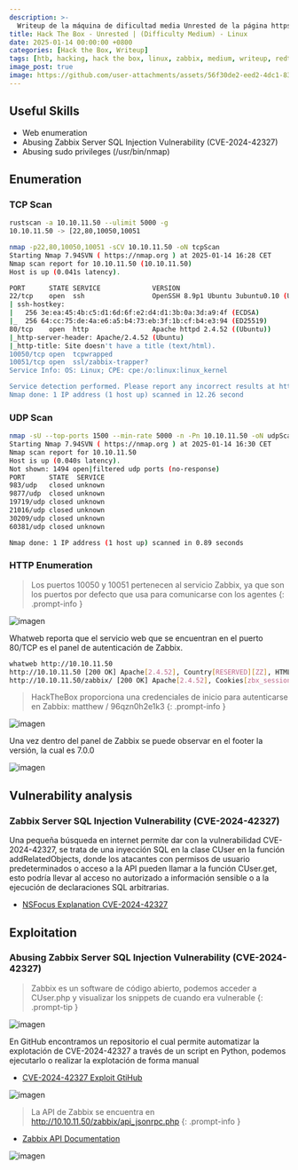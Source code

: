 ```yaml
---
description: >-
  Writeup de la máquina de dificultad media Unrested de la página https://hackthebox.eu
title: Hack The Box - Unrested | (Difficulty Medium) - Linux
date: 2025-01-14 00:00:00 +0800
categories: [Hack the Box, Writeup]
tags: [htb, hacking, hack the box, linux, zabbix, medium, writeup, redteam, pentesting]
image_post: true
image: https://github.com/user-attachments/assets/56f30de2-eed2-4dc1-83a9-68b49acab64a
---
```


## Useful Skills

* Web enumeration
* Abusing Zabbix Server SQL Injection Vulnerability (CVE-2024-42327)
* Abusing sudo privileges (/usr/bin/nmap)
  
## Enumeration

### TCP Scan

 ```bash
rustscan -a 10.10.11.50 --ulimit 5000 -g
10.10.11.50 -> [22,80,10050,10051
```

```bash
nmap -p22,80,10050,10051 -sCV 10.10.11.50 -oN tcpScan
Starting Nmap 7.94SVN ( https://nmap.org ) at 2025-01-14 16:28 CET
Nmap scan report for 10.10.11.50 (10.10.11.50)
Host is up (0.041s latency).

PORT      STATE SERVICE             VERSION
22/tcp    open  ssh                 OpenSSH 8.9p1 Ubuntu 3ubuntu0.10 (Ubuntu Linux; protocol 2.0)
| ssh-hostkey: 
|   256 3e:ea:45:4b:c5:d1:6d:6f:e2:d4:d1:3b:0a:3d:a9:4f (ECDSA)
|_  256 64:cc:75:de:4a:e6:a5:b4:73:eb:3f:1b:cf:b4:e3:94 (ED25519)
80/tcp    open  http                Apache httpd 2.4.52 ((Ubuntu))
|_http-server-header: Apache/2.4.52 (Ubuntu)
|_http-title: Site doesn't have a title (text/html).
10050/tcp open  tcpwrapped
10051/tcp open  ssl/zabbix-trapper?
Service Info: OS: Linux; CPE: cpe:/o:linux:linux_kernel

Service detection performed. Please report any incorrect results at https://nmap.org/submit/ .
Nmap done: 1 IP address (1 host up) scanned in 12.26 second
```

### UDP Scan

 ```bash
nmap -sU --top-ports 1500 --min-rate 5000 -n -Pn 10.10.11.50 -oN udpScan
Starting Nmap 7.94SVN ( https://nmap.org ) at 2025-01-14 16:30 CET
Nmap scan report for 10.10.11.50
Host is up (0.040s latency).
Not shown: 1494 open|filtered udp ports (no-response)
PORT      STATE  SERVICE
983/udp   closed unknown
9877/udp  closed unknown
19719/udp closed unknown
21016/udp closed unknown
30209/udp closed unknown
60381/udp closed unknown

Nmap done: 1 IP address (1 host up) scanned in 0.89 seconds
```

### HTTP Enumeration

> Los puertos 10050 y 10051 pertenecen al servicio Zabbix, ya que son los puertos por defecto que usa para comunicarse con los agentes
{: .prompt-info }

![imagen](https://github.com/user-attachments/assets/5ba0341c-ee15-4841-a505-9007f82ee938)

Whatweb reporta que el servicio web que se encuentran en el puerto 80/TCP es el panel de autenticación de Zabbix.

```bash
whatweb http://10.10.11.50
http://10.10.11.50 [200 OK] Apache[2.4.52], Country[RESERVED][ZZ], HTML5, HTTPServer[Ubuntu Linux][Apache/2.4.52 (Ubuntu)], IP[10.10.11.50], Meta-Refresh-Redirect[/zabbix/]
http://10.10.11.50/zabbix/ [200 OK] Apache[2.4.52], Cookies[zbx_session], Country[RESERVED][ZZ], HTML5, HTTPServer[Ubuntu Linux][Apache/2.4.52 (Ubuntu)], HttpOnly[zbx_session], IP[10.10.11.50], Meta-Author[Zabbix SIA], PasswordField[password], Script, Title[Unrested: Zabbix], UncommonHeaders[x-content-type-options], X-Frame-Options[SAMEORIGIN], X-UA-Compatible[IE=Edge], X-XSS-Protection[1; mode=blo
```

> HackTheBox proporciona una credenciales de inicio para autenticarse en Zabbix: matthew / 96qzn0h2e1k3
{: .prompt-info }

![imagen](https://github.com/user-attachments/assets/f0b55de6-fa0e-48fe-bc87-8992226f447b)

Una vez dentro del panel de Zabbix se puede observar en el footer la versión, la cual es 7.0.0

![imagen](https://github.com/user-attachments/assets/4a9db3cd-82ca-40e2-9e2d-a7a8b0213821)

## Vulnerability analysis

### Zabbix Server SQL Injection Vulnerability (CVE-2024-42327)

Una pequeña búsqueda en internet permite dar con la vulnerabilidad CVE-2024-42327, se trata de una inyección SQL en la clase CUser en la función addRelatedObjects, donde los atacantes con permisos de usuario predeterminados o acceso a la API pueden llamar a la función CUser.get, esto podría llevar al acceso no autorizado a información sensible o a la ejecución de declaraciones SQL arbitrarias.

* [NSFocus Explanation CVE-2024-42327](https://nsfocusglobal.com/zabbix-server-sql-injection-vulnerability-cve-2024-42327/)

## Exploitation

### Abusing Zabbix Server SQL Injection Vulnerability (CVE-2024-42327)

> Zabbix es un software de código abierto, podemos acceder a CUser.php y visualizar los snippets de cuando era vulnerable
{: .prompt-tip }

![imagen](https://github.com/user-attachments/assets/9b6ab83e-f1d9-4c47-88ec-e3ffed5ecb94)

En GitHub encontramos un repositorio el cual permite automatizar la explotación de CVE-2024-42327 a través de un script en Python, podemos ejecutarlo o realizar la explotación de forma manual

* [CVE-2024-42327 Exploit GtiHub](https://github.com/aramosf/cve-2024-42327)

![imagen](https://github.com/user-attachments/assets/82037303-760e-4fca-b30c-a333d7679de8)
 
> La API de Zabbix se encuentra en http://10.10.11.50/zabbix/api_jsonrpc.php
{: .prompt-info }

* [Zabbix API Documentation](https://www.zabbix.com/documentation/current/en/manual/api)

![imagen](https://github.com/user-attachments/assets/c4501e92-93d0-4296-8e1a-64009f82ce9e)
